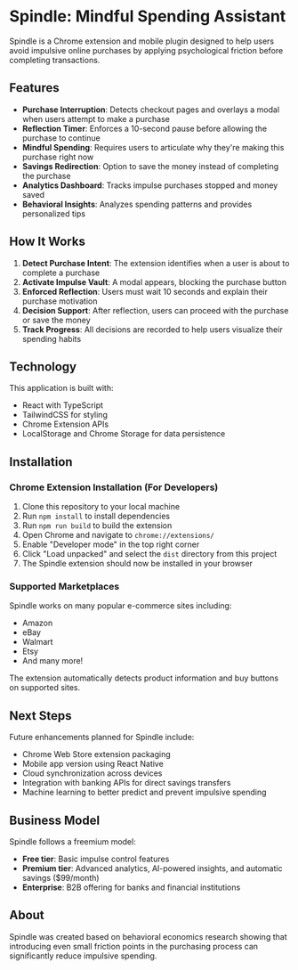 # Spindle: Mindful Spending Assistant

Spindle is a Chrome extension and mobile plugin designed to help users avoid impulsive online purchases by applying psychological friction before completing transactions.

## Features

- **Purchase Interruption**: Detects checkout pages and overlays a modal when users attempt to make a purchase
- **Reflection Timer**: Enforces a 10-second pause before allowing the purchase to continue 
- **Mindful Spending**: Requires users to articulate why they're making this purchase right now
- **Savings Redirection**: Option to save the money instead of completing the purchase
- **Analytics Dashboard**: Tracks impulse purchases stopped and money saved
- **Behavioral Insights**: Analyzes spending patterns and provides personalized tips

## How It Works

1. **Detect Purchase Intent**: The extension identifies when a user is about to complete a purchase
2. **Activate Impulse Vault**: A modal appears, blocking the purchase button 
3. **Enforced Reflection**: Users must wait 10 seconds and explain their purchase motivation
4. **Decision Support**: After reflection, users can proceed with the purchase or save the money
5. **Track Progress**: All decisions are recorded to help users visualize their spending habits

## Technology

This application is built with:
- React with TypeScript
- TailwindCSS for styling
- Chrome Extension APIs
- LocalStorage and Chrome Storage for data persistence

## Installation

### Chrome Extension Installation (For Developers)

1. Clone this repository to your local machine
2. Run `npm install` to install dependencies
3. Run `npm run build` to build the extension
4. Open Chrome and navigate to `chrome://extensions/`
5. Enable "Developer mode" in the top right corner
6. Click "Load unpacked" and select the `dist` directory from this project
7. The Spindle extension should now be installed in your browser

### Supported Marketplaces

Spindle works on many popular e-commerce sites including:
- Amazon
- eBay
- Walmart
- Etsy
- And many more!

The extension automatically detects product information and buy buttons on supported sites.

## Next Steps

Future enhancements planned for Spindle include:
- Chrome Web Store extension packaging
- Mobile app version using React Native
- Cloud synchronization across devices
- Integration with banking APIs for direct savings transfers
- Machine learning to better predict and prevent impulsive spending

## Business Model

Spindle follows a freemium model:
- **Free tier**: Basic impulse control features
- **Premium tier**: Advanced analytics, AI-powered insights, and automatic savings ($99/month)
- **Enterprise**: B2B offering for banks and financial institutions

## About

Spindle was created based on behavioral economics research showing that introducing even small friction points in the purchasing process can significantly reduce impulsive spending.
